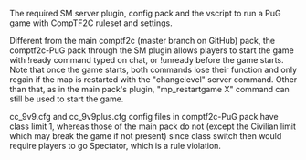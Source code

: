The required SM server plugin, config pack and the vscript to run a PuG game with CompTF2C ruleset and settings.

Different from the main comptf2c (master branch on GitHub) pack, the comptf2c-PuG pack through the SM plugin allows players to start the game with !ready command typed on chat, or !unready before the game starts.
Note that once the game starts, both commands lose their function and only regain if the map is restarted with the "changelevel" server command. Other than that, as in the main pack's plugin, "mp_restartgame X" command can still be used to start the game.

cc_9v9.cfg and cc_9v9plus.cfg config files in comptf2c-PuG pack have class limit 1, whereas those of the main pack do not (except the Civilian limit which may break the game if not present) since class switch then would require players to go Spectator, which is a rule violation.
